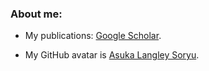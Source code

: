 ### About me: 

- My publications: [Google Scholar](https://bit.ly/yxf_pub).

- My GitHub avatar is [Asuka Langley Soryu](https://en.wikipedia.org/wiki/Asuka_Langley_Soryu).
